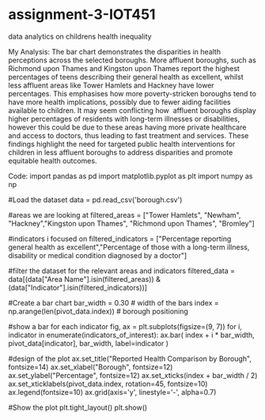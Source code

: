# assignment-3-IOT451
data analytics on childrens health inequality

My Analysis:
The bar chart demonstrates the disparities in health perceptions across the selected boroughs. More affluent boroughs, such as Richmond upon Thames and Kingston upon Thames report the highest percentages of teens describing their general health as excellent, whilst less affluent areas like Tower Hamlets and Hackney have lower percentages. This emphasises how more poverty-stricken boroughs tend to have more health implications, possibly due to fewer aiding facilities available to children. It may seem conflicting how  affluent boroughs display higher percentages of residents with long-term illnesses or disabilities, however this could be due to these areas having more private healthcare and access to doctors, thus leading to fast treatment and services. These findings highlight the need for targeted public health interventions for children in less affluent boroughs to address disparities and promote equitable health outcomes.

Code:
import pandas as pd
import matplotlib.pyplot as plt
import numpy as np

#Load the dataset
data = pd.read_csv('borough.csv')

#areas we are looking at
filtered_areas = ["Tower Hamlets", "Newham", "Hackney","Kingston upon Thames", "Richmond upon Thames", "Bromley"]

#indicators i focused on
filtered_indicators = ["Percentage reporting general health as excellent","Percentage of those with a long-term illness, disability or medical condition diagnosed by a doctor"]

#filter the dataset for the relevant areas and indicators
filtered_data = data[(data["Area Name"].isin(filtered_areas)) & (data["Indicator"].isin(filtered_indicators))]

#Create a bar chart
bar_width = 0.30  # width of the bars
index = np.arange(len(pivot_data.index))  # borough positioning

#show a bar for each indicator
fig, ax = plt.subplots(figsize=(9, 7))
for i, indicator in enumerate(indicators_of_interest):
    ax.bar(
        index + i * bar_width,
        pivot_data[indicator],
        bar_width,
        label=indicator
    )

#design of the plot
ax.set_title("Reported Health Comparison by Borough", fontsize=14)
ax.set_xlabel("Borough", fontsize=12)
ax.set_ylabel("Percentage", fontsize=12)
ax.set_xticks(index + bar_width / 2)
ax.set_xticklabels(pivot_data.index, rotation=45, fontsize=10)
ax.legend(fontsize=10)
ax.grid(axis='y', linestyle='-', alpha=0.7)

#Show the plot
plt.tight_layout()
plt.show()

